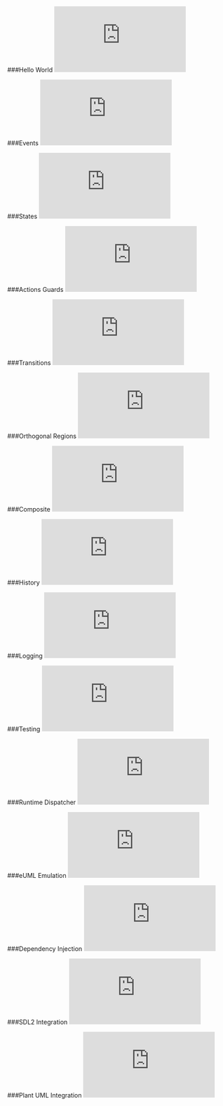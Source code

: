 ###Hello World
![CPP](https://raw.githubusercontent.com/boost-experimental/msm-lite/master/example/hello_world.cpp)

###Events
![CPP](https://raw.githubusercontent.com/boost-experimental/msm-lite/master/example/events.cpp)

###States
![CPP](https://raw.githubusercontent.com/boost-experimental/msm-lite/master/example/states.cpp)

###Actions Guards
![CPP](https://raw.githubusercontent.com/boost-experimental/msm-lite/master/example/actions_guards.cpp)

###Transitions
![CPP](https://raw.githubusercontent.com/boost-experimental/msm-lite/master/example/transitions.cpp)

###Orthogonal Regions
![CPP](https://raw.githubusercontent.com/boost-experimental/msm-lite/master/example/orthogonal_regions.cpp)

###Composite
![CPP](https://raw.githubusercontent.com/boost-experimental/msm-lite/master/example/composite.cpp)

###History
![CPP](https://raw.githubusercontent.com/boost-experimental/msm-lite/master/example/history.cpp)

###Logging
![CPP](https://raw.githubusercontent.com/boost-experimental/msm-lite/master/example/logging.cpp)

###Testing
![CPP](https://raw.githubusercontent.com/boost-experimental/msm-lite/master/example/testing.cpp)

###Runtime Dispatcher
![CPP](https://raw.githubusercontent.com/boost-experimental/msm-lite/master/example/dispatch_table.cpp)

###eUML Emulation
![CPP](https://raw.githubusercontent.com/boost-experimental/msm-lite/master/example/euml_emulation.cpp)

###Dependency Injection
![CPP](https://raw.githubusercontent.com/boost-experimental/msm-lite/master/example/dependency_injection.cpp)

###SDL2 Integration
![CPP](https://raw.githubusercontent.com/boost-experimental/msm-lite/master/example/sdl2.cpp)

###Plant UML Integration
![CPP](https://raw.githubusercontent.com/boost-experimental/msm-lite/master/example/plant_uml.cpp)

